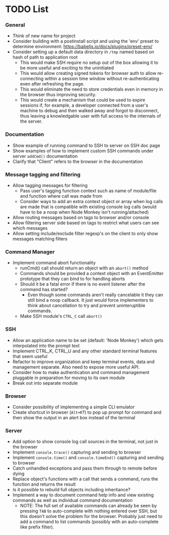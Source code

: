 # TODO List

### General
- Think of new name for project
- Consider building with a postinstall script and using the 'env' preset to determine environment: https://babeljs.io/docs/plugins/preset-env/
- Consider setting up a default data directory in `/tmp` named based on hash of path to application root
  - This would make SSH require no setup out of the box allowing it to be more useful and exciting to the uninitiated
  - This would allow creating signed tokens for browser auth to allow re-connecting within a session time window without re-authenticating even after refreshing the page.
  - This would eliminate the need to store credentials even in memory in the browser thus improving security.
  - This would create a mechanism that could be used to expire sessions if, for example, a developer connected from a user's machine to debug and then walked away and forgot to disconnect, thus leaving a knowledgable user with full access to the internals of the server.

### Documentation
- Show example of running command to SSH to server on SSH doc page
- Show examples of how to implement custom SSH commands under server `addCmd()` documentation
- Clarify that "Client" refers to the browser in the documentation

### Message tagging and filtering
- Allow tagging messages for filtering
  - Pass user's tagging function context such as name of module/file and function where call was made from
  - Consider ways to add an extra context object or array when log calls are made that is compatible with existing console log calls (would have to be a noop when Node Monkey isn't running/attached)
- Allow routing messages based on tags to browser and/or console
- Allow filtering server side based on tags to restrict what users can see which messages
- Allow setting include/exclude filter regexp's on the client to only show messages matching filters

### Command Manager
- Implement command abort functionality
  - runCmd() call should return an object with an `abort()` method
  - Commands should be provided a context object with an EventEmitter prototype that they can bind to for handling aborts
  - Should it be a fatal error if there is no event listener after the command has started?
    - Even though some commands aren't really cancelable it they can still bind a noop callback. It just would force implementers to think about cancellation to try and prevent uninteruptible commands.
  - Make SSH module's `CTRL_C` call `abort()`

### SSH
- Allow an application name to be set (default: 'Node Monkey') which gets interpolated into the prompt text
- Implement CTRL_K, CTRL_U and any other standard terminal features that seem useful
- Refactor to improve organization and keep terminal events, data and management separate. Also need to expose more useful API.
- Consider how to make authentication and command management pluggable in preparation for moving to its own module
- Break out into separate module

### Browser
- Consider possibility of implementing a simple CLI emulator
- Create shortcut in browser (`Alt+R`?) to pop up prompt for command and then show the output in an alert box instead of the terminal

### Server
- Add option to show console log call sources in the terminal, not just in the browser
- Implement `console.trace()` capturing and sending to browser
- Implement `console.time()` and `console.timeEnd()` capturing and sending to browser
- Catch unhandled exceptions and pass them through to remote before dying
- Replace object's functions with a call that sends a command, runs the function and returns the result
- Is it possible to rebuild full objects including inheritance?
- Implement a way to document command help info and view existing commands as well as individual command documentation
  - NOTE: The full set of available commands can already be seen by pressing `TAB` to auto-complete with nothing entered over SSH, but this doesn't solve the problem for the browser. Probably just need to add a command to list commands (possibly with an auto-complete like prefix filter).